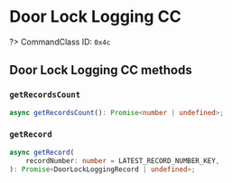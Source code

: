 # Door Lock Logging CC

?> CommandClass ID: `0x4c`

## Door Lock Logging CC methods

### `getRecordsCount`

```ts
async getRecordsCount(): Promise<number | undefined>;
```

### `getRecord`

```ts
async getRecord(
	recordNumber: number = LATEST_RECORD_NUMBER_KEY,
): Promise<DoorLockLoggingRecord | undefined>;
```
